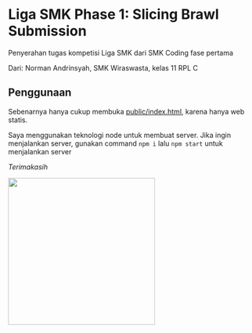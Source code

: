# Liga SMK Phase 1: Slicing Brawl Submission

Penyerahan tugas kompetisi Liga SMK dari SMK Coding fase pertama

Dari: Norman Andrinsyah, SMK Wiraswasta, kelas 11 RPL C

## Penggunaan

Sebenarnya hanya cukup membuka [public/index.html](./public/index.html), karena hanya web statis.

Saya menggunakan teknologi node untuk membuat server. Jika ingin menjalankan server, gunakan command `npm i` lalu `npm start` untuk menjalankan server

*Terimakasih*

<img src="https://media.tenor.com/vmvO7W2wvfAAAAAC/ena-dream-bbq.gif" width=300>